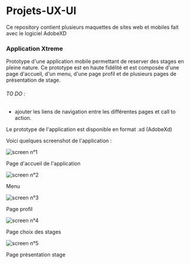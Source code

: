 # Projets-UX-UI

Ce repository contient plusieurs maquettes de sites web et mobiles fait avec le logiciel AdobeXD

### Application Xtreme

Prototype d'une application mobile permettant de reserver des stages en pleine nature. Ce prototype est en haute fidélité et est composée d'une page d'accueil, d'un menu, d'une page profil et de plusieurs pages de présentation de stage.

###### TO DO :
- ajouter les liens de navigation entre les différentes pages et call to action.

Le prototype de l'application est disponible en format .xd (AdobeXd)


Voici quelques screenshot de l'application :

![screen n°1](Application-Xtreme/screen/screen1.jpg)

Page d'accueil de l'application

![screen n°2](Application-Xtreme/screen/screen2.jpg)

Menu

![screen n°3](Application-Xtreme/screen/screen3.jpg)

Page profil

![screen n°4](Application-Xtreme/screen/screen4.jpg)

Page choix des stages

![screen n°5](Application-Xtreme/screen/screen5.jpg)

Page présentation stage

